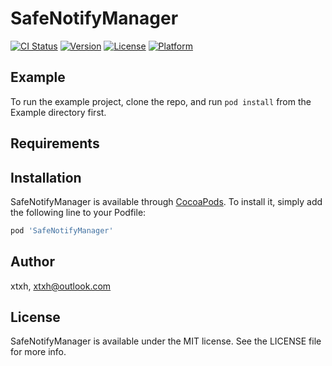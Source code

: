 # SafeNotifyManager

[![CI Status](https://img.shields.io/travis/v_keping/SafeNotifyManager.svg?style=flat)](https://travis-ci.org/v_keping/SafeNotifyManager)
[![Version](https://img.shields.io/cocoapods/v/SafeNotifyManager.svg?style=flat)](https://cocoapods.org/pods/SafeNotifyManager)
[![License](https://img.shields.io/cocoapods/l/SafeNotifyManager.svg?style=flat)](https://cocoapods.org/pods/SafeNotifyManager)
[![Platform](https://img.shields.io/cocoapods/p/SafeNotifyManager.svg?style=flat)](https://cocoapods.org/pods/SafeNotifyManager)

## Example

To run the example project, clone the repo, and run `pod install` from the Example directory first.

## Requirements

## Installation

SafeNotifyManager is available through [CocoaPods](https://cocoapods.org). To install
it, simply add the following line to your Podfile:

```ruby
pod 'SafeNotifyManager'
```

## Author

xtxh, xtxh@outlook.com

## License

SafeNotifyManager is available under the MIT license. See the LICENSE file for more info.
